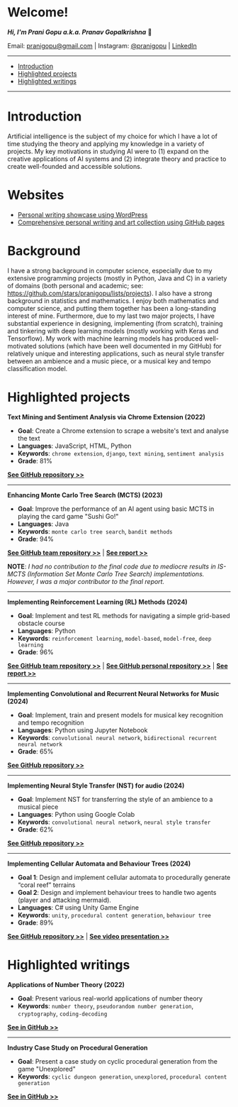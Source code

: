 <h1>Welcome!</h1>

**_Hi, I'm Prani Gopu a.k.a. Pranav Gopalkrishna_** 👋

Email: pranigopu@gmail.com | Instagram: [@pranigopu](https://www.instagram.com/pranigopu/) | [LinkedIn](www.linkedin.com/in/pranav-gopalkrishna-3a8a37166)

---

- [Introduction](#introduction)
- [Highlighted projects](#highlighted-projects)
- [Highlighted writings](#highlighted-writings)

---

# Introduction
Artificial intelligence is the subject of my choice for which I have a lot of time studying the theory and applying my knowledge in a variety of projects. My key motivations in studying AI were to (1) expand on the creative applications of AI systems and (2) integrate theory and practice to create well-founded and accessible solutions.

# Websites
- [Personal writing showcase using WordPress](https://pranigopu.wordpress.com/)
- [Comprehensive personal writing and art collection using GitHub pages](https://pranigopu.github.io/)

# Background
I have a strong background in computer science, especially due to my extensive programming projects (mostly in Python, Java and C) in a variety of domains (both personal and academic; see: https://github.com/stars/pranigopu/lists/projects). I also have a strong background in statistics and mathematics. I enjoy both mathematics and computer science, and putting them together has been a long-standing interest of mine. Furthermore, due to my last two major projects, I have substantial experience in designing, implementing (from scratch), training and tinkering with deep learning models (mostly working with Keras and Tensorflow). My work with machine learning models has produced well-motivated solutions (which have been well documented in my GitHub) for relatively unique and interesting applications, such as neural style transfer between an ambience and a music piece, or a musical key and tempo classification model.
 
# Highlighted projects
**Text Mining and Sentiment Analysis via Chrome Extension (2022)**

- **Goal**: Create a Chrome extension to scrape a website's text and analyse the text
- **Languages**: JavaScript, HTML, Python
 - **Keywords**: `chrome extension`, `django`, `text mining`, `sentiment analysis`
- **Grade**: 81%

[**See GitHub repository >>**](https://github.com/pranigopu/sentiMiner)

---

**Enhancing Monte Carlo Tree Search (MCTS) (2023)**

- **Goal**: Improve the performance of an AI agent using basic MCTS in playing the card game "Sushi Go!"
- **Languages**: Java
- **Keywords**: `monte carlo tree search`, `bandit methods`
- **Grade**: 94%

[**See GitHub team repository >>**](https://github.com/grahaminn/AIinGames-Assignment1) | [**See report >>**](https://github.com/pranigopu/artificialIntelligence-in-games/blob/main/assignment1/REPORT.pdf)

**NOTE**: _I had no contribution to the final code due to mediocre results in IS-MCTS (Information Set Monte Carlo Tree Search) implementations. However, I was a major contributor to the final report._

---

**Implementing Reinforcement Learning (RL) Methods (2024)**

- **Goal**: Implement and test RL methods for navigating a simple grid-based obstacle course
- **Languages**: Python
- **Keywords**: `reinforcement learning`, `model-based`, `model-free`, `deep learning`
- **Grade**: 96%

[**See GitHub team repository >>**](https://github.com/nocommentcode/ecs7002_assignment_2) | [**See GitHub personal repository >>**](https://github.com/pranigopu/frozenLake) | [**See report >>**](https://github.com/pranigopu/frozenLake/blob/main/report/finalReport.pdf)

---

**Implementing Convolutional and Recurrent Neural Networks for Music (2024)**

- **Goal**: Implement, train and present models for musical key recognition and tempo recognition
- **Languages**: Python using Jupyter Notebook
- **Keywords**: `convolutional neural network`, `bidirectional recurrent neural network`
- **Grade**: 65%

[**See GitHub repository >>**](https://github.com/pranigopu/key--tempo-deepLearning)

---

**Implementing Neural Style Transfer (NST) for audio (2024)**

- **Goal**: Implement NST for transferring the style of an ambience to a musical piece
- **Languages**: Python using Google Colab
- **Keywords**: `convolutional neural network`, `neural style transfer`
- **Grade**: 62%

[**See GitHub repository >>**](https://github.com/pranigopu/ambience-to-music-neuralStyleTransfer)

---

**Implementing Cellular Automata and Behaviour Trees (2024)**

- **Goal 1**: Design and implement cellular automata to procedurally generate “coral reef” terrains
- **Goal 2**: Design and implement behaviour trees to handle two agents (player and attacking mermaid).
- **Languages**: C# using Unity Game Engine
- **Keywords**: `unity`, `procedural content generation`, `behaviour tree`
- **Grade**: 89%

[**See GitHub repository >>**](https://github.com/pranigopu/diver-vs-mermaid) | [**See video presentation >>**](https://www.youtube.com/watch?v=sJMKtEH5r3g)

# Highlighted writings
**Applications of Number Theory (2022)**

- **Goal**: Present various real-world applications of number theory
- **Keywords**: `number theory`, `pseudorandom number generation`, `cryptography`, `coding-decoding`

[**See in GitHub >>**](https://github.com/pranigopu/mathematics/tree/main/numberTheory/applicationsOfNumberTheory)

---

**Industry Case Study on Procedural Generation**

- **Goal**: Present a case study on cyclic procedural generation from the game "Unexplored"
- **Keywords**: `cyclic dungeon generation`, `unexplored`, `procedural content generation`

[**See in GitHub >>**](https://github.com/pranigopu/interactiveAgents--proceduralGeneration/blob/main/caseStudy/Cyclic%20Generation.pdf)

<!---
pranigopu/pranigopu is a ✨ special ✨ repository because its `README.md` (this file) appears on your GitHub profile.
You can click the Preview link to take a look at your changes.
--->
